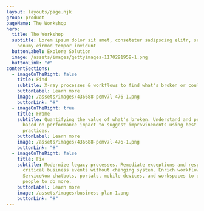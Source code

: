 ```yaml
---
layout: layouts/page.njk
group: product
pageName: The Workshop
hero:
  title: The Workshop
  subtitle: Lorem ipsum dolor sit amet, consetetur sadipscing elitr, sed diam
    nonumy eirmod tempor invidunt
  buttonLabel: Explore Solution
  image: /assets/images/gettyimages-1170291959-1.png
  buttonLink: "#"
contentSections:
  - imageOnTheRight: false
    title: Find
    subtitle: X-ray processes & workflows to find what's broken or could be improved.
    buttonLabel: Learn more
    image: /assets/images/436688-pemv7l-476-1.png
    buttonLink: "#"
  - imageOnTheRight: true
    title: Frame
    subtitle: Quantifying the value of what's broken. Understand and prioritize
      based on performance impact to suggest improvinements using best
      practices.
    buttonLabel: Learn more
    image: /assets/images/436688-pemv7l-476-1.png
    buttonLink: "#"
  - imageOnTheRight: false
    title: Fix
    subtitle: Modernize legacy processes. Remediate exceptions and respond to
      critical business events without changing system. Enrich workflows across
      ServiceNow chatbots, portals, mobile devices, and workspaces to empower
      people to do more.
    buttonLabel: Learn more
    image: /assets/images/business-plan-1.png
    buttonLink: "#"
---
```

